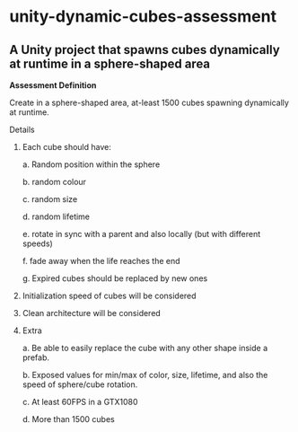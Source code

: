 # unity-dynamic-cubes-assessment
A Unity project that spawns cubes dynamically at runtime in a sphere-shaped area
---
**Assessment Definition**

Create in a sphere-shaped area, at-least 1500 cubes spawning dynamically at runtime.

Details

1.  Each cube should have:
   
    a.  Random position within the sphere

    b.  random colour

    c.  random size

    d.  random lifetime

    e.  rotate in sync with a parent and also locally (but with different speeds)

    f.  fade away when the life reaches the end

    g.  Expired cubes should be replaced by new ones

3. Initialization speed of cubes will be considered

4. Clean architecture will be considered

5. Extra

   a.  Be able to easily replace the cube with any other shape inside a prefab.

   b.  Exposed values for min/max of color, size, lifetime, and also the speed of sphere/cube rotation.

   c.  At least 60FPS in a GTX1080

   d.  More than 1500 cubes
